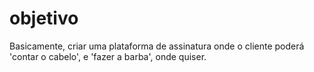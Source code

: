# objetivo
Basicamente, criar uma plataforma de assinatura onde o cliente poderá 'contar o cabelo', e 'fazer a barba', onde quiser.
